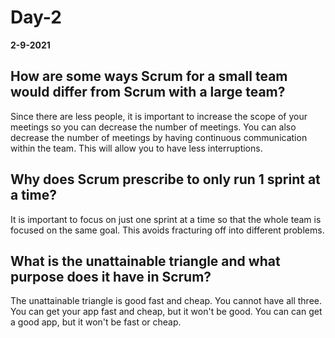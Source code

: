 # Day-2
__2-9-2021__

## How are some ways Scrum for a small team would differ from Scrum with a large team?

Since there are less people, it is important to increase the scope of your meetings so you can decrease the number of meetings. You can also decrease the number of meetings by having continuous communication within the team. This will allow you to have less interruptions.

## Why does Scrum prescribe to only run 1 sprint at a time?

It is important to focus on just one sprint at a time so that the whole team is focused on the same goal. This avoids fracturing off into different problems.

## What is the unattainable triangle and what purpose does it have in Scrum?

The unattainable triangle is good fast and cheap. You cannot have all three. You can get your app fast and cheap, but it won't be good. You can can get a good app, but it won't be fast or cheap.